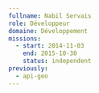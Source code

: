 ```yaml
---
fullname: Nabil Servais
role: Développeur
domaine: Développement
missions:
  - start: 2014-11-03
    end: 2015-10-30
    status: independent
previously:
  - api-geo
---
```

